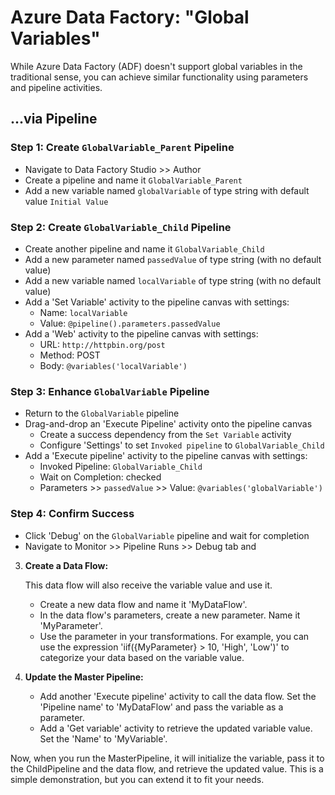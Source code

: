 # Azure Data Factory: "Global Variables"

While Azure Data Factory (ADF) doesn't support global variables in the traditional sense, you can achieve similar functionality using parameters and pipeline activities.  
   
## ...via Pipeline

### Step 1: Create `GlobalVariable_Parent` Pipeline
  
* Navigate to Data Factory Studio >> Author
* Create a pipeline and name it `GlobalVariable_Parent`
* Add a new variable named `globalVariable` of type string with default value `Initial Value`

### Step 2: Create `GlobalVariable_Child` Pipeline
  
* Create another pipeline and name it `GlobalVariable_Child`
* Add a new parameter named `passedValue` of type string (with no default value)
* Add a new variable named `localVariable` of type string (with no default value)
* Add a 'Set Variable' activity to the pipeline canvas with settings:
  * Name: `localVariable`
  * Value: `@pipeline().parameters.passedValue`
* Add a 'Web' activity to the pipeline canvas with settings:
  * URL: `http://httpbin.org/post`
  * Method: POST
  * Body: `@variables('localVariable')`

### Step 3: Enhance `GlobalVariable` Pipeline

* Return to the `GlobalVariable` pipeline
* Drag-and-drop an 'Execute Pipeline' activity onto the pipeline canvas
  * Create a success dependency from the `Set Variable` activity
  * Configure 'Settings' to set `Invoked pipeline` to `GlobalVariable_Child`
* Add a 'Execute pipeline' activity to the pipeline canvas with settings:
  * Invoked Pipeline: `GlobalVariable_Child`
  * Wait on Completion: checked
  * Parameters >> `passedValue` >> Value: `@variables('globalVariable')`

### Step 4: Confirm Success

* Click 'Debug' on the `GlobalVariable` pipeline and wait for completion
* Navigate to Monitor >> Pipeline Runs >> Debug tab and 
   
3. **Create a Data Flow:**  
  
   This data flow will also receive the variable value and use it.  
  
   - Create a new data flow and name it 'MyDataFlow'.  
   - In the data flow's parameters, create a new parameter. Name it 'MyParameter'.  
   - Use the parameter in your transformations. For example, you can use the expression 'iif({MyParameter} > 10, 'High', 'Low')' to categorize your data based on the variable value.  
   
4. **Update the Master Pipeline:**  
  
   - Add another 'Execute pipeline' activity to call the data flow. Set the 'Pipeline name' to 'MyDataFlow' and pass the variable as a parameter.  
   - Add a 'Get variable' activity to retrieve the updated variable value. Set the 'Name' to 'MyVariable'.  
   
Now, when you run the MasterPipeline, it will initialize the variable, pass it to the ChildPipeline and the data flow, and retrieve the updated value. This is a simple demonstration, but you can extend it to fit your needs.
